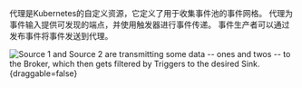 <!-- Snippet used in the following topics:
- /docs/concepts/eventing-resources/brokers.md
- /docs/eventing/broker/README.md
-->

代理是Kubernetes的自定义资源，它定义了用于收集事件池的事件网格。
代理为事件输入提供可发现的端点，并使用触发器进行事件传递。
事件生产者可以通过发布事件将事件发送到代理。

![Source 1 and Source 2 are transmitting some data -- ones and twos -- to the Broker, which then gets filtered by Triggers to the desired Sink.](https://user-images.githubusercontent.com/16281246/116248768-1fe56080-a73a-11eb-9a85-8bdccb82d16c.png){draggable=false}
